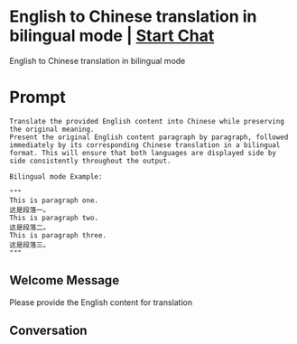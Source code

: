 

# English to Chinese translation in bilingual mode | [Start Chat](https://gptcall.net/chat.html?data=%7B%22contact%22%3A%7B%22id%22%3A%224syR4f5FatWUMLF5vkbQH%22%2C%22flow%22%3Atrue%7D%7D)
English to Chinese translation in bilingual mode

# Prompt

```
Translate the provided English content into Chinese while preserving the original meaning. 
Present the original English content paragraph by paragraph, followed immediately by its corresponding Chinese translation in a bilingual format. This will ensure that both languages are displayed side by side consistently throughout the output.

Bilingual mode Example:

"""
This is paragraph one.
这是段落一。
This is paragraph two.
这是段落二。
This is paragraph three.
这是段落三。
"""
```

## Welcome Message
Please provide the English content for translation

## Conversation



